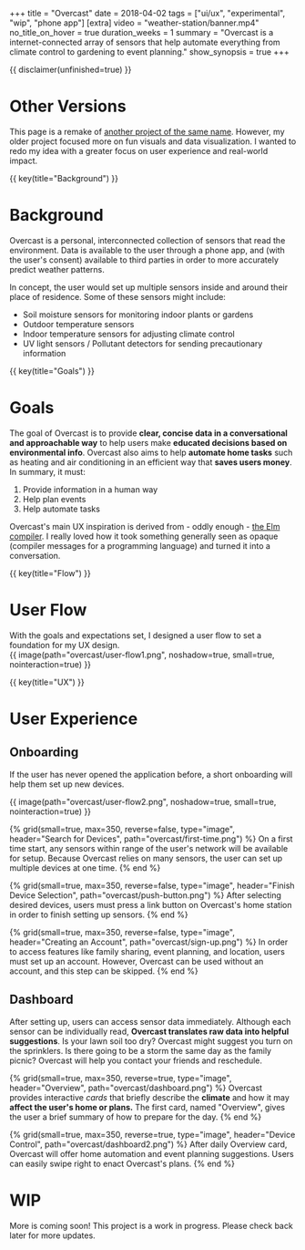 +++
title = "Overcast"
date = 2018-04-02
tags = ["ui/ux", "experimental", "wip", "phone app"]
[extra]
video = "weather-station/banner.mp4"
no_title_on_hover = true
duration_weeks = 1
summary = "Overcast is a internet-connected array of sensors that help automate everything from climate control to gardening to event planning."
show_synopsis = true
+++

{{ disclaimer(unfinished=true) }}

# Other Versions
This page is a remake of [another project of the same name](/projects/weather-station).  However, my older project focused more on fun visuals and data visualization.  I wanted to redo my idea with a greater focus on user experience and real-world impact.

{{ key(title="Background") }}
# Background
Overcast is a personal, interconnected collection of sensors that read the environment.  Data is available to the user through a phone app, and (with the user's consent) available to third parties in order to more accurately predict weather patterns.  

In concept, the user would set up multiple sensors inside and around their place of residence.  Some of these sensors might include:

- Soil moisture sensors for monitoring indoor plants or gardens
- Outdoor temperature sensors
- Indoor temperature sensors for adjusting climate control
- UV light sensors / Pollutant detectors for sending precautionary information

{{ key(title="Goals") }}
# Goals
The goal of Overcast is to provide **clear, concise data in a conversational and approachable way** to help users make **educated decisions based on environmental info**.  Overcast also aims to help **automate home tasks** such as heating and air conditioning in an efficient way that **saves users money**.  In summary, it must:

1. Provide information in a human way
2. Help plan events
3. Help automate tasks

Overcast's main UX inspiration is derived from - oddly enough - [the Elm compiler](http://elm-lang.org/blog/compiler-errors-for-humans).  I really loved how it took something generally seen as opaque (compiler messages for a programming language) and turned it into a conversation.

{{ key(title="Flow") }}
# User Flow
With the goals and expectations set, I designed a user flow to set a foundation for my UX design.  
{{ image(path="overcast/user-flow1.png", noshadow=true, small=true, nointeraction=true) }}

{{ key(title="UX") }}
# User Experience
## Onboarding
If the user has never opened the application before, a short onboarding will help them set up new devices.

{{ image(path="overcast/user-flow2.png", noshadow=true, small=true, nointeraction=true) }}

{% grid(small=true, max=350, reverse=false, type="image", header="Search for Devices", path="overcast/first-time.png") %}
On a first time start, any sensors within range of the user's network will be available for setup.  Because Overcast relies on many sensors, the user can set up multiple devices at one time.
{% end %}

{% grid(small=true, max=350, reverse=false, type="image", header="Finish Device Selection", path="overcast/push-button.png") %}
After selecting desired devices, users must press a link button on Overcast's home station in order to finish setting up sensors.
{% end %}

{% grid(small=true, max=350, reverse=false, type="image", header="Creating an Account", path="overcast/sign-up.png") %}
In order to access features like family sharing, event planning, and location, users must set up an account.  However, Overcast can be used without an account, and this step can be skipped.
{% end %}

## Dashboard

After setting up, users can access sensor data immediately.  Although each sensor can be individually read, **Overcast translates raw data into helpful suggestions**.  Is your lawn soil too dry?  Overcast might suggest you turn on the sprinklers.  Is there going to be a storm the same day as the family picnic?  Overcast will help you contact your friends and reschedule.

{% grid(small=true, max=350, reverse=true, type="image", header="Overview", path="overcast/dashboard.png") %}
Overcast provides interactive *cards* that briefly describe the **climate** and how it may **affect the user's home or plans.**  The first card, named "Overview", gives the user a brief summary of how to prepare for the day.
{% end %}

{% grid(small=true, max=350, reverse=true, type="image", header="Device Control", path="overcast/dashboard2.png") %}
After daily Overview card, Overcast will offer home automation and event planning suggestions.  Users can easily swipe right to enact Overcast's plans. 
{% end %}

# WIP
More is coming soon!  This project is a work in progress.  Please check back later for more updates.